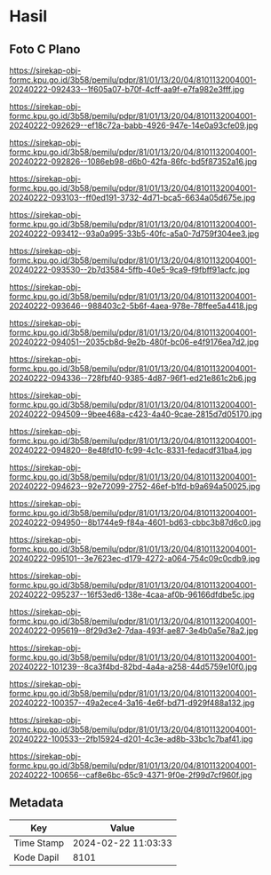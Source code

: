 # Hasil

## Foto C Plano

https://sirekap-obj-formc.kpu.go.id/3b58/pemilu/pdpr/81/01/13/20/04/8101132004001-20240222-092433--1f605a07-b70f-4cff-aa9f-e7fa982e3fff.jpg

https://sirekap-obj-formc.kpu.go.id/3b58/pemilu/pdpr/81/01/13/20/04/8101132004001-20240222-092629--ef18c72a-babb-4926-947e-14e0a93cfe09.jpg

https://sirekap-obj-formc.kpu.go.id/3b58/pemilu/pdpr/81/01/13/20/04/8101132004001-20240222-092826--1086eb98-d6b0-42fa-86fc-bd5f87352a16.jpg

https://sirekap-obj-formc.kpu.go.id/3b58/pemilu/pdpr/81/01/13/20/04/8101132004001-20240222-093103--ff0ed191-3732-4d71-bca5-6634a05d675e.jpg

https://sirekap-obj-formc.kpu.go.id/3b58/pemilu/pdpr/81/01/13/20/04/8101132004001-20240222-093412--93a0a995-33b5-40fc-a5a0-7d759f304ee3.jpg

https://sirekap-obj-formc.kpu.go.id/3b58/pemilu/pdpr/81/01/13/20/04/8101132004001-20240222-093530--2b7d3584-5ffb-40e5-9ca9-f9fbff91acfc.jpg

https://sirekap-obj-formc.kpu.go.id/3b58/pemilu/pdpr/81/01/13/20/04/8101132004001-20240222-093646--988403c2-5b6f-4aea-978e-78ffee5a4418.jpg

https://sirekap-obj-formc.kpu.go.id/3b58/pemilu/pdpr/81/01/13/20/04/8101132004001-20240222-094051--2035cb8d-9e2b-480f-bc06-e4f9176ea7d2.jpg

https://sirekap-obj-formc.kpu.go.id/3b58/pemilu/pdpr/81/01/13/20/04/8101132004001-20240222-094336--728fbf40-9385-4d87-96f1-ed21e861c2b6.jpg

https://sirekap-obj-formc.kpu.go.id/3b58/pemilu/pdpr/81/01/13/20/04/8101132004001-20240222-094509--9bee468a-c423-4a40-9cae-2815d7d05170.jpg

https://sirekap-obj-formc.kpu.go.id/3b58/pemilu/pdpr/81/01/13/20/04/8101132004001-20240222-094820--8e48fd10-fc99-4c1c-8331-fedacdf31ba4.jpg

https://sirekap-obj-formc.kpu.go.id/3b58/pemilu/pdpr/81/01/13/20/04/8101132004001-20240222-094623--92e72099-2752-46ef-b1fd-b9a694a50025.jpg

https://sirekap-obj-formc.kpu.go.id/3b58/pemilu/pdpr/81/01/13/20/04/8101132004001-20240222-094950--8b1744e9-f84a-4601-bd63-cbbc3b87d6c0.jpg

https://sirekap-obj-formc.kpu.go.id/3b58/pemilu/pdpr/81/01/13/20/04/8101132004001-20240222-095101--3e7623ec-d179-4272-a064-754c09c0cdb9.jpg

https://sirekap-obj-formc.kpu.go.id/3b58/pemilu/pdpr/81/01/13/20/04/8101132004001-20240222-095237--16f53ed6-138e-4caa-af0b-96166dfdbe5c.jpg

https://sirekap-obj-formc.kpu.go.id/3b58/pemilu/pdpr/81/01/13/20/04/8101132004001-20240222-095619--8f29d3e2-7daa-493f-ae87-3e4b0a5e78a2.jpg

https://sirekap-obj-formc.kpu.go.id/3b58/pemilu/pdpr/81/01/13/20/04/8101132004001-20240222-101239--8ca3f4bd-82bd-4a4a-a258-44d5759e10f0.jpg

https://sirekap-obj-formc.kpu.go.id/3b58/pemilu/pdpr/81/01/13/20/04/8101132004001-20240222-100357--49a2ece4-3a16-4e6f-bd71-d929f488a132.jpg

https://sirekap-obj-formc.kpu.go.id/3b58/pemilu/pdpr/81/01/13/20/04/8101132004001-20240222-100533--2fb15924-d201-4c3e-ad8b-33bc1c7baf41.jpg

https://sirekap-obj-formc.kpu.go.id/3b58/pemilu/pdpr/81/01/13/20/04/8101132004001-20240222-100656--caf8e6bc-65c9-4371-9f0e-2f99d7cf960f.jpg


## Metadata

| Key        | Value               |
| ---------- | ------------------- |
| Time Stamp | 2024-02-22 11:03:33 |
| Kode Dapil | 8101                |



